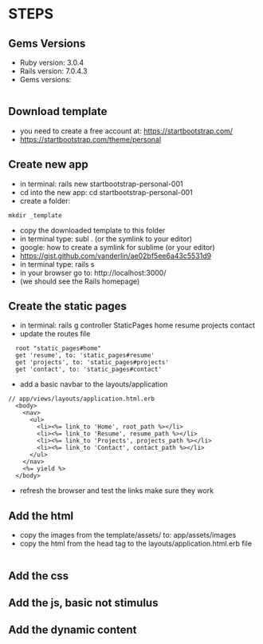 # STEPS

## Gems Versions
- Ruby version: 3.0.4
- Rails version: 7.0.4.3
- Gems versions: 
```

```

## Download template
- you need to create a free account at: https://startbootstrap.com/
- https://startbootstrap.com/theme/personal

## Create new app
- in terminal: rails new startbootstrap-personal-001
- cd into the new app: cd startbootstrap-personal-001
- create a folder: 
```
mkdir _template
```
- copy the downloaded template to this folder
- in terminal type: subl . (or the symlink to your editor)
- google: how to create a symlink for sublime (or your editor)
- https://gist.github.com/vanderlin/ae02bf5ee6a43c5531d9
- in terminal type: rails s 
- in your browser go to: http://localhost:3000/ 
- (we should see the Rails homepage)

## Create the static pages
- in terminal: rails g controller StaticPages home resume projects contact
- update the routes file
```
  root "static_pages#home"
  get 'resume', to: 'static_pages#resume'
  get 'projects', to: 'static_pages#projects'
  get 'contact', to: 'static_pages#contact'
```
- add a basic navbar to the layouts/application
```
// app/views/layouts/application.html.erb
  <body>
    <nav>
      <ul>
        <li><%= link_to 'Home', root_path %></li>
        <li><%= link_to 'Resume', resume_path %></li>
        <li><%= link_to 'Projects', projects_path %></li>
        <li><%= link_to 'Contact', contact_path %></li>
      </ul>
    </nav>
    <%= yield %>
  </body>
```
- refresh the browser and test the links make sure they work

## Add the html
- copy the images from the template/assets/ to: app/assets/images
- copy the html from the head tag to the layouts/application.html.erb file
```

```
## Add the css
## Add the js, basic not stimulus
## Add the dynamic content
